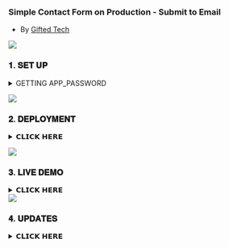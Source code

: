 
### Simple Contact Form on Production - Submit to Email
- By [Gifted Tech](https://github.com/mouricedevs)

<a><img src='https://i.imgur.com/LyHic3i.gif'/></a>

### 𝟏. 𝐒𝐄𝐓 𝐔𝐏
<details>
<summary>GETTING APP_PASSWORD</summary>

### StepWise ###

- **Head over to your Gmail App**
- **Click on manage your google account**
- **Click On the Security Tab and enable Two step Verification**
- **Still on the Security tab, search for App Passwords**
- **Click Generate. A 16-character password will be generated. Copy it**
- **If you’re using a Google Workspace account, your admin may need to enable App Passwords for your organization.**
- **If you disable 2-Step Verification, all App Passwords will be revoked.**
- **Add it in the .env file in the APP_PASS line**
- **Deploy Your App**
  
</details>

<a><img src='https://i.imgur.com/LyHic3i.gif'/></a>


### 𝟐. 𝐃𝐄𝐏𝐋𝐎𝐘𝐌𝐄𝐍𝐓
<details>
<summary>𝗖𝗟𝗜𝗖𝗞 𝗛𝗘𝗥𝗘</summary>

- Insert your email(gmail) address and app password in the [`.env file`](https://github.com/mouricedevs/email-contact-form/blob/main/.env) on your forked repo or manually in heroku vars or any other platform before deploying.
- NOTE THAT VERCEL LOAD TIME IS LIMITED SO YOU ARE NOT ABLE TO MAKE LONGER ATTACHMENTS SUCH AS AUDIOS/VIDEOS
- You can edit the index.html in the public folder and add other file attachments that i might have forgotten.

- [`VERCEL(free)`](https://vercel.com/login)
- [`RENDER(free)`](https://dashboard.render.com)
- [`KOYEB(free)`](https://app.koyeb.com)
- [`HEROKU(paid)`](https://dashboard.heroku.com/new?template=https://github.com/mouricedevs/email-contact-form)
- [`NETLIFY(paid)`](https://netlify.app)
- [`RAILWAY(paid)`](https://railway.app) or your own hosting.
___

```
VERCEL PROCESS:
    1: Click "NEW".
    2: Select "New Project".
    3: Click "Search and import from your forked Git repository".
    4: Enter project name, env variables.
    5: And JUST CLICK "Deploy". 
```
</details>

<a><img src='https://i.imgur.com/LyHic3i.gif'/></a>

### 𝟑. 𝐋𝐈𝐕𝐄 𝐃𝐄𝐌𝐎
<details>
<summary>𝗖𝗟𝗜𝗖𝗞 𝗛𝗘𝗥𝗘</summary>
  
***Here's an Example [`VERCEL OUTPUT`](https://gifted-email-form.vercel.app).***

***Here's an Example [`HEROKU OUTPUT`](#).***

***Here's an Example [`RENDER OUTPUT`](#).***


</details>
<a><img src='https://i.imgur.com/LyHic3i.gif'/></a>

### 𝟒. 𝐔𝐏𝐃𝐀𝐓𝐄𝐒 

<details>
<summary>𝗖𝗟𝗜𝗖𝗞 𝗛𝗘𝗥𝗘</summary>
  
- **[CONTACT SUPPORT](https://gifted-email-form.vercel.app) For More Info**
- **Join [WHATSAPP CHANNEL](https://whatsapp.com/channel/0029VaYauR9ISTkHTj4xvi1l) for Daily Updates.**
- **Check out my [GITHUB PROFILE](https://github.com/mouricedevs) for more Projects.**
</details>
